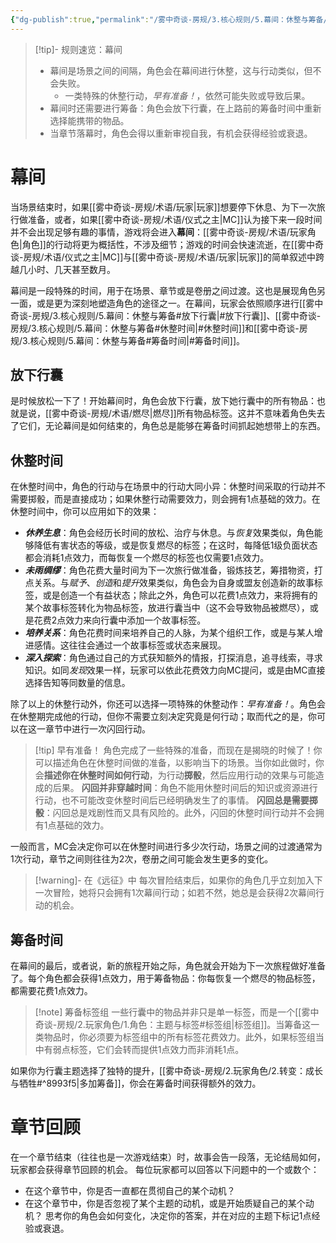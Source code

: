 ```yaml
---
{"dg-publish":true,"permalink":"/雾中奇谈-房规/3.核心规则/5.幕间：休整与筹备/"}
---
```


>[!tip]- 规则速览：幕间
>- 幕间是场景之间的间隔，角色会在幕间进行休整，这与行动类似，但不会失败。
>	- 一类特殊的休整行动，*早有准备！*，依然可能失败或导致后果。
>- 幕间时还需要进行筹备：角色会放下行囊，在上路前的筹备时间中重新选择能携带的物品。
>- 当章节落幕时，角色会得以重新审视自我，有机会获得经验或衰退。
# 幕间
当场景结束时，如果[[雾中奇谈-房规/术语/玩家\|玩家]]想要停下休息、为下一次旅行做准备，或者，如果[[雾中奇谈-房规/术语/仪式之主\|MC]]认为接下来一段时间并不会出现足够有趣的事情，游戏将会进入**幕间**：[[雾中奇谈-房规/术语/玩家角色\|角色]]的行动将更为概括性，不涉及细节；游戏的时间会快速流逝，在[[雾中奇谈-房规/术语/仪式之主\|MC]]与[[雾中奇谈-房规/术语/玩家\|玩家]]的简单叙述中跨越几小时、几天甚至数月。

幕间是一段特殊的时间，用于在场景、章节或是卷册之间过渡。这也是展现角色另一面，或是更为深刻地塑造角色的途径之一。在幕间，玩家会依照顺序进行[[雾中奇谈-房规/3.核心规则/5.幕间：休整与筹备#放下行囊\|#放下行囊]]、[[雾中奇谈-房规/3.核心规则/5.幕间：休整与筹备#休整时间\|#休整时间]]和[[雾中奇谈-房规/3.核心规则/5.幕间：休整与筹备#筹备时间\|#筹备时间]]。
## 放下行囊
是时候放松一下了！开始幕间时，角色会放下行囊，放下她行囊中的所有物品：也就是说，[[雾中奇谈-房规/术语/燃尽\|燃尽]]所有物品标签。这并不意味着角色失去了它们，无论幕间是如何结束的，角色总是能够在筹备时间抓起她想带上的东西。

## 休整时间
在休整时间中，角色的行动与在场景中的行动大同小异：休整时间采取的行动并不需要掷骰，而是直接成功；如果休整行动需要效力，则会拥有1点基础的效力。在休整时间中，你可以应用如下的效果：
- ***休养生息***：角色会经历长时间的放松、治疗与休息。与*恢复*效果类似，角色能够降低有害状态的等级，或是恢复燃尽的标签；在这时，每降低1级负面状态都会消耗1点效力，而每恢复一个燃尽的标签也仅需要1点效力。
- ***未雨绸缪***：角色花费大量时间为下一次旅行做准备，锻炼技艺，筹措物资，打点关系。与*赋予*、*创造*和*提升*效果类似，角色会为自身或盟友创造新的故事标签，或是创造一个有益状态；除此之外，角色可以花费1点效力，来将拥有的某个故事标签转化为物品标签，放进行囊当中（这不会导致物品被燃尽），或是花费2点效力来向行囊中添加一个故事标签。
- ***培养关系***：角色花费时间来培养自己的人脉，为某个组织工作，或是与某人增进感情。这往往会通过一个故事标签或状态来展现。
- ***深入探索***：角色通过自己的方式获知额外的情报，打探消息，追寻线索，寻求知识。如同*发现*效果一样，玩家可以依此花费效力向MC提问，或是由MC直接选择告知等同数量的信息。

除了以上的休整行动外，你还可以选择一项特殊的休整动作：*早有准备！*。角色会在休整期完成他的行动，但你不需要立刻决定究竟是何行动；取而代之的是，你可以在这一章节中进行一次闪回行动。
>[!tip] 早有准备！
>角色完成了一些特殊的准备，而现在是揭晓的时候了！你可以描述角色在休整时间做的准备，以影响当下的场景。当你如此做时，你会**描述你在休整时间如何行动**，为行动**掷骰**，然后应用行动的效果与可能造成的后果。
>**闪回并非穿越时间**：角色不能用休整时间后的知识或资源进行行动，也不可能改变休整时间后已经明确发生了的事情。
>**闪回总是需要掷骰**：闪回总是戏剧性而又具有风险的。此外，闪回的休整时间行动并不会拥有1点基础的效力。


一般而言，MC会决定你可以在休整时间进行多少次行动，场景之间的过渡通常为1次行动，章节之间则往往为2次，卷册之间可能会发生更多的变化。
>[!warning]- 在《远征》中
>每次冒险结束后，如果你的角色几乎立刻加入下一次冒险，她将只会拥有1次幕间行动；如若不然，她总是会获得2次幕间行动的机会。
## 筹备时间
在幕间的最后，或者说，新的旅程开始之际，角色就会开始为下一次旅程做好准备了。每个角色都会获得1点效力，用于筹备物品：你每恢复一个燃尽的物品标签，都需要花费1点效力。
> [!note] 筹备标签组
> 一些行囊中的物品并非只是单一标签，而是一个[[雾中奇谈-房规/2.玩家角色/1.角色：主题与标签#标签组\|标签组]]。当筹备这一类物品时，你必须要为标签组中的所有标签花费效力。此外，如果标签组当中有弱点标签，它们会转而提供1点效力而非消耗1点。

如果你为行囊主题选择了独特的提升，[[雾中奇谈-房规/2.玩家角色/2.转变：成长与牺牲#^8993f5\|多加筹备]]，你会在筹备时间获得额外的效力。

# 章节回顾
在一个章节结束（往往也是一次游戏结束）时，故事会告一段落，无论结局如何，玩家都会获得章节回顾的机会。
每位玩家都可以回答以下问题中的一个或数个：
- 在这个章节中，你是否一直都在贯彻自己的某个动机？
- 在这个章节中，你是否忽视了某个主题的动机，或是开始质疑自己的某个动机？
思考你的角色会如何变化，决定你的答案，并在对应的主题下标记1点经验或衰退。